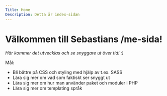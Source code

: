 ```yaml
---
Title: Home
Description: Detta är index-sidan
---
```


Välkommen till Sebastians /me-sida!
==========================

*Här kommer det utvecklas och se snyggare ut över tid! :)*

Mål:
* Bli bättre på CSS och styling med hjälp av t.ex. SASS
* Lära sig mer om vad som faktiskt ser snyggt ut
* Lära sig mer om hur man använder paket och moduler i PHP
* Lära sig mer om templating språk